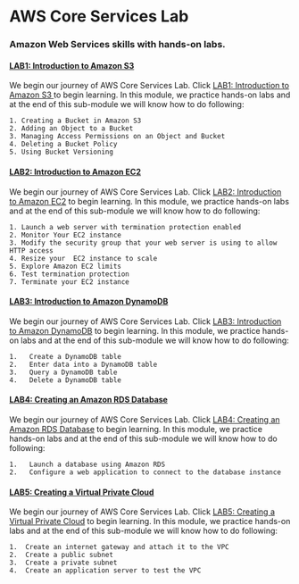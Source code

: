 #   AWS Core Services Lab
###  Amazon Web Services skills with hands-on labs.

####  <a href="./LAB1: Introduction to Amazon S3 /README.md">LAB1: Introduction to Amazon S3 </a>
We begin our journey of AWS Core Services Lab. Click <a href="./LAB1: Introduction to Amazon S3 /README.md">LAB1: Introduction to Amazon S3 </a> to begin learning. In this module, we practice hands-on labs and at the end of this sub-module we will know how to do following:

    1. Creating a Bucket in Amazon S3
    2. Adding an Object to a Bucket
    3. Managing Access Permissions on an Object and Bucket
    4. Deleting a Bucket Policy
    5. Using Bucket Versioning

####  <a href="./LAB2: Introduction to Amazon EC2 /README.md">LAB2: Introduction to Amazon EC2</a>
We begin our journey of AWS Core Services Lab. Click <a href="./LAB2: Introduction to Amazon EC2/README.md">LAB2: Introduction to Amazon EC2</a> to begin learning. In this module, we practice hands-on labs and at the end of this sub-module we will know how to do following:

    1. Launch a web server with termination protection enabled 
    2. Monitor Your EC2 instance 
    3. Modify the security group that your web server is using to allow HTTP access 
    4. Resize your  EC2 instance to scale 
    5. Explore Amazon EC2 limits 
    6. Test termination protection 
    7. Terminate your EC2 instance 

####  <a href="./LAB3: Introduction to Amazon DynamoDB/README.md">LAB3: Introduction to Amazon DynamoDB</a>
We begin our journey of AWS Core Services Lab. Click <a href="./LAB3: Introduction to Amazon DynamoDB/README.md">LAB3: Introduction to Amazon DynamoDB</a> to begin learning. In this module, we practice hands-on labs and at the end of this sub-module we will know how to do following:

    1.   Create a DynamoDB table
    2.   Enter data into a DynamoDB table
    3.   Query a DynamoDB table
    4.   Delete a DynamoDB table 

####  <a href="./LAB4: Creating an Amazon RDS Database/README.md">LAB4: Creating an Amazon RDS Database</a>
We begin our journey of AWS Core Services Lab. Click <a href="./LAB4: Creating an Amazon RDS Database/README.md">LAB4: Creating an Amazon RDS Database</a> to begin learning. In this module, we practice hands-on labs and at the end of this sub-module we will know how to do following:

    1.   Launch a database using Amazon RDS 
    2.   Configure a web application to connect to the database instance 

####  <a href="./LAB5: Creating a Virtual Private Cloud /README.md">LAB5: Creating a Virtual Private Cloud</a>
We begin our journey of AWS Core Services Lab. Click <a href="./LAB5: Creating a Virtual Private Cloud /README.md">LAB5: Creating a Virtual Private Cloud</a> to begin learning. In this module, we practice hands-on labs and at the end of this sub-module we will know how to do following:

    1.  Create an internet gateway and attach it to the VPC 
    2.  Create a public subnet 
    3.  Create a private subnet 
    4.  Create an application server to test the VPC  